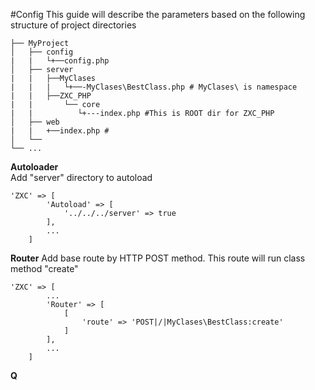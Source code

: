 #Config
This guide will describe the parameters based on the following structure of project directories  


    ├── MyProject
    │   ├── config
    |   |   └+──config.php
    │   ├── server
    |   |   ├──MyClases
    |   |   |   └+──-MyClases\BestClass.php # MyClases\ is namespace
    |   |   ├──ZXC_PHP
    |   |       └── core
    |   |          └+---index.php #This is ROOT dir for ZXC_PHP
    │   ├── web  
    |   |   +──index.php #
    │   └──        
    └── ...
    
**Autoloader**  
Add "server" directory to autoload  

```
'ZXC' => [
        'Autoload' => [
            '../../../server' => true
        ],
        ...
    ]
```

**Router**
Add base route by HTTP POST method. This route will run class method "create"
```
'ZXC' => [
        ...
        'Router' => [
            [
                'route' => 'POST|/|MyClases\BestClass:create'
            ]
        ],
        ...
    ]
```

**Q**

